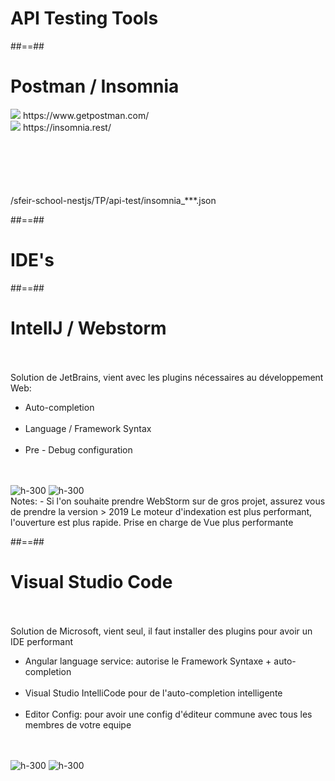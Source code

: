 <!-- .slide: class="transition-white sfeir-bg-blue" -->
# API Testing Tools

##==##

<!-- .slide: class="with-code" -->

# Postman / Insomnia

<div class="flex-row"> 
<div class="w-500 flex-row">
 <img class="h-200" src="./assets/images/g5c7f712f61_0_0.png">
 https://www.getpostman.com/ 
</div>

<div class="w-500 flex-row">
 <img class="h-200" src="./assets/images/g5c7f712f61_0_5.png">
 https://insomnia.rest/
</div>
</div>

<div class="full-center" style="margin-top: 100px">
/sfeir-school-nestjs/TP/api-test/insomnia_***.json
</div>

##==##

<!-- .slide: class="transition-white sfeir-bg-blue" -->
# IDE's

##==##

<!-- .slide: class="sfeir-basic-slide" -->
# IntellJ / Webstorm
<br><br>
Solution de JetBrains, vient avec les plugins nécessaires au développement Web:<br>
<ul>
    <li>Auto-completion</li><br>
    <li>Language / Framework Syntax</li><br>
    <li>Pre - Debug configuration</li>
</ul>
<br><br>
<div class="flex-row">
    <img alt="h-300" src="assets/images/WebStorm_logo.png"/>
    <img alt="h-300" src="assets/images/IntelliJ_IDEA_Logo.png" />
</div>
Notes:
- Si l'on souhaite prendre WebStorm sur de gros projet, assurez vous de prendre la version > 2019
Le moteur d'indexation est plus performant, l'ouverture est plus rapide. Prise en charge de Vue plus performante

##==##

<!-- .slide: class="sfeir-basic-slide" -->
# Visual Studio Code
<br><br>
Solution de Microsoft, vient seul, il faut installer des plugins pour avoir un IDE performant
<ul>
    <li>Angular language service: autorise le Framework Syntaxe + auto-completion</li><br>
    <li>Visual Studio IntelliCode pour de l'auto-completion intelligente</li><br>
    <li>Editor Config: pour avoir une config d'éditeur commune avec tous les membres de votre equipe</li><br>
</ul>
<br>
<div class="flex-row">
    <img alt="h-300" src="assets/images/vscode.svg" />
    <img alt="h-300" src="assets/images/editor_config.png" />
</div>
